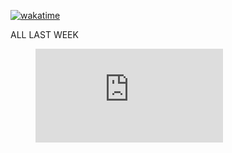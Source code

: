 [![wakatime](https://wakatime.com/badge/github/bialka104b/PRAKTYKI_3.svg)](https://wakatime.com/badge/github/bialka104b/PRAKTYKI_3)

ALL LAST WEEK <figure><embed src="https://wakatime.com/share/@ff698a74-c07c-48e3-9090-6ca031e67730/869deb73-125b-41db-adc8-007499c04a11.svg"></embed></figure>

